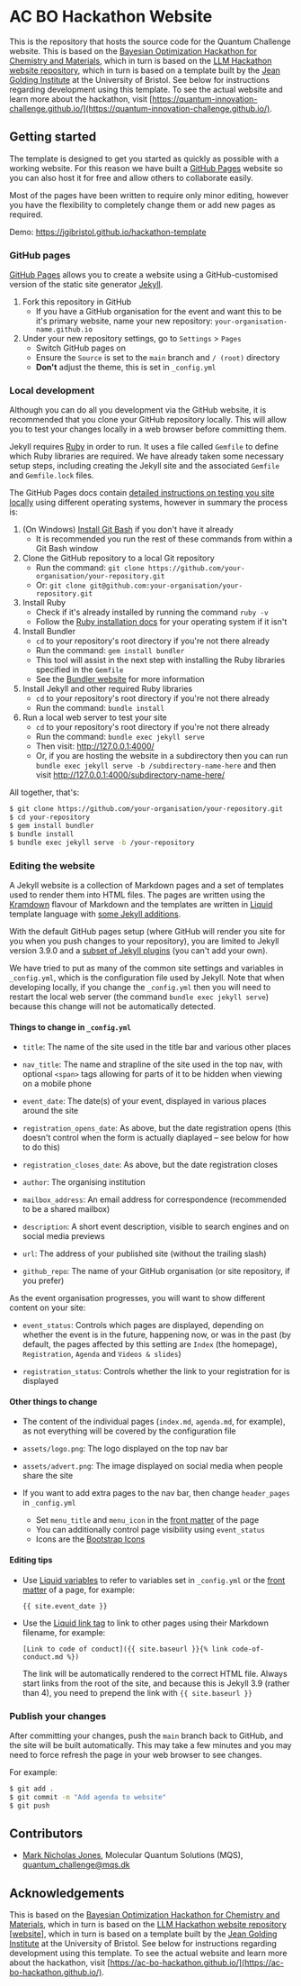 # AC BO Hackathon Website

This is the repository that hosts the source code for the Quantum Challenge website. This is based on the [Bayesian Optimization Hackathon for Chemistry and Materials](https://github.com/AC-BO-Hackathon/ac-bo-hackathon.github.io), which in turn is based on the [LLM Hackathon website repository](https://github.com/materials-data-facility/llm-hackathon), which in turn is based on a template built by the [Jean Golding Institute](https://www.bristol.ac.uk/golding/) at the University of Bristol. See below for instructions regarding development using this template. To see the actual website and learn more about the hackathon, visit [https://quantum-innovation-challenge.github.io/](https://quantum-innovation-challenge.github.io/).

## Getting started

The template is designed to get you started as quickly as possible with a working website. For this reason we have built a [GitHub Pages](https://pages.github.com/) website so you can also host it for free and allow others to collaborate easily.

Most of the pages have been written to require only minor editing, however you have the flexibility to completely change them or add new pages as required.

Demo: <https://jgibristol.github.io/hackathon-template>

### GitHub pages

[GitHub Pages](https://docs.github.com/en/pages) allows you to create a website using a GitHub-customised version of the static site generator [Jekyll](https://jekyllrb.com/).

1. Fork this repository in GitHub
   * If you have a GitHub organisation for the event and want this to be it's primary website, name your new repository: `your-organisation-name.github.io`
2. Under your new repository settings, go to `Settings` > `Pages`
   * Switch GitHub pages on
   * Ensure the `Source` is set to the `main` branch and `/ (root)` directory
   * **Don't** adjust the theme, this is set in `_config.yml`

### Local development

Although you can do all you development via the GitHub website, it is recommended that you clone your GitHub repository locally. This will allow you to test your changes locally in a web browser before committing them.

Jekyll requires [Ruby](https://www.ruby-lang.org) in order to run. It uses a file called `Gemfile` to define which Ruby libraries are required. We have already taken some necessary setup steps, including creating the Jekyll site and the associated `Gemfile` and `Gemfile.lock` files.

The GitHub Pages docs contain [detailed instructions on testing you site locally](https://docs.github.com/en/pages/setting-up-a-github-pages-site-with-jekyll/testing-your-github-pages-site-locally-with-jekyll) using different operating systems, however in summary the process is:

1. (On Windows) [Install Git Bash](https://gitforwindows.org/) if you don't have it already
   * It is recommended you run the rest of these commands from within a Git Bash window
2. Clone the GitHub repository to a local Git repository
   * Run the command: `git clone https://github.com/your-organisation/your-repository.git`
   * Or: `git clone git@github.com:your-organisation/your-repository.git`
3. Install Ruby
   * Check if it's already installed by running the command `ruby -v`
   * Follow the [Ruby installation docs](https://www.ruby-lang.org/en/documentation/installation/) for your operating system if it isn't
4. Install Bundler
   * `cd` to your repository's root directory if you're not there already
   * Run the command: `gem install bundler`
   * This tool will assist in the next step with installing the Ruby libraries specified in the `Gemfile`
   * See the [Bundler website](https://bundler.io/) for more information
5. Install Jekyll and other required Ruby libraries
   * `cd` to your repository's root directory if you're not there already
   * Run the command: `bundle install`
6. Run a local web server to test your site
   * `cd` to your repository's root directory if you're not there already
   * Run the command: `bundle exec jekyll serve`
   * Then visit: <http://127.0.0.1:4000/>
   * Or, if you are hosting the website in a subdirectory then you can run `bundle exec jekyll serve -b /subdirectory-name-here` and then visit <http://127.0.0.1:4000/subdirectory-name-here/>

All together, that's:

```bash
$ git clone https://github.com/your-organisation/your-repository.git
$ cd your-repository
$ gem install bundler
$ bundle install
$ bundle exec jekyll serve -b /your-repository
```

### Editing the website

A Jekyll website is a collection of Markdown pages and a set of templates used to render them into HTML files. The pages are written using the [Kramdown](https://kramdown.gettalong.org/quickref.html) flavour of Markdown and the templates are written in [Liquid](https://shopify.github.io/liquid/) template language with [some Jekyll additions](https://jekyllrb.com/docs/liquid/).

With the default GitHub pages setup (where GitHub will render you site for you when you push changes to your repository), you are limited to Jekyll version 3.9.0 and a [subset of Jekyll plugins](https://pages.github.com/versions/) (you can't add your own).

We have tried to put as many of the common site settings and variables in `_config.yml`, which is the configuration file used by Jekyll. Note that when developing locally, if you change the `_config.yml` then you will need to restart the local web server (the command `bundle exec jekyll serve`) because this change will not be automatically detected.

#### Things to change in `_config.yml`

* `title`: The name of the site used in the title bar and various other places

* `nav_title`: The name and strapline of the site used in the top nav, with optional `<span>` tags allowing for parts of it to be hidden when viewing on a mobile phone

* `event_date`: The date(s) of your event, displayed in various places around the site

* `registration_opens_date`: As above, but the date registration opens (this doesn't control when the form is actually diaplayed – see below for how to do this)

* `registration_closes_date`: As above, but the date registration closes

* `author`: The organising institution

* `mailbox_address`: An email address for correspondence (recommended to be a shared mailbox)

* `description`: A short event description, visible to search engines and on social media previews

* `url`: The address of your published site (without the trailing slash)

* `github_repo`: The name of your GitHub organisation (or site repository, if you prefer)

As the event organisation progresses, you will want to show different content on your site:

* `event_status`: Controls which pages are displayed, depending on whether the event is in the future, happening now, or was in the past (by default, the pages affected by this setting are `Index` (the homepage), `Registration`, `Agenda` and `Videos & slides`)

* `registration_status`: Controls whether the link to your registration for is displayed

#### Other things to change

* The content of the individual pages (`index.md`, `agenda.md`, for example), as not everything will be covered by the configuration file

* `assets/logo.png`: The logo displayed on the top nav bar

* `assets/advert.png`: The image displayed on social media when people share the site

* If you want to add extra pages to the nav bar, then change `header_pages` in `_config.yml`
  * Set `menu_title` and `menu_icon` in the [front matter](https://jekyllrb.com/docs/front-matter/) of the page
  * You can additionally control page visibility using `event_status`
  * Icons are the [Bootstrap Icons](https://icons.getbootstrap.com/)

#### Editing tips

* Use [Liquid variables](https://jekyllrb.com/docs/variables/) to refer to variables set in `_config.yml` or the [front matter](https://jekyllrb.com/docs/front-matter/) of a page, for example:

      {{ site.event_date }}

* Use the [Liquid link tag](https://jekyllrb.com/docs/liquid/tags/#links) to link to other pages using their Markdown filename, for example:

      [Link to code of conduct]({{ site.baseurl }}{% link code-of-conduct.md %})

  The link will be automatically rendered to the correct HTML file. Always start links from the root of the site, and because this is Jekyll 3.9 (rather than 4), you need to prepend the link with `{{ site.baseurl }}`

### Publish your changes

After committing your changes, push the `main` branch back to GitHub, and the site will be built automatically. This may take a few minutes and you may need to force refresh the page in your web browser to see changes.

For example:

```bash
$ git add .
$ git commit -m "Add agenda to website"
$ git push
```

## Contributors

* [Mark Nicholas Jones](https://github.com/MQS-mark), Molecular Quantum Solutions (MQS), quantum_challenge@mqs.dk

## Acknowledgements

This is based on the [Bayesian Optimization Hackathon for Chemistry and Materials](https://github.com/AC-BO-Hackathon/ac-bo-hackathon.github.io), which in turn is based on the [LLM Hackathon website repository](https://github.com/materials-data-facility/llm-hackathon) [[website](https://materials-data-facility.github.io/llm-hackathon/)], which in turn is based on a template built by the [Jean Golding Institute](https://www.bristol.ac.uk/golding/) at the University of Bristol. See below for instructions regarding development using this template. To see the actual website and learn more about the hackathon, visit [https://ac-bo-hackathon.github.io/](https://ac-bo-hackathon.github.io/).

